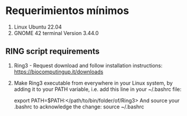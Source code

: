 # Requerimientos mínimos

1. Linux Ubuntu 22.04
2. GNOME 42 terminal Version 3.44.0

## RING script requirements
  1. Ring3 - Request download and follow installation instructions:  https://biocomputingup.it/downloads
  2. Make Ring3 executable from everywhere in your Linux system, by adding it to your PATH variable, 
     i.e. add this line in your ~/.bashrc file:
      
        export PATH=$PATH:</path/to/bin/folder/of/Ring3>
     And source your .bashrc to acknowledge the change:
        source ~/.bashrc

